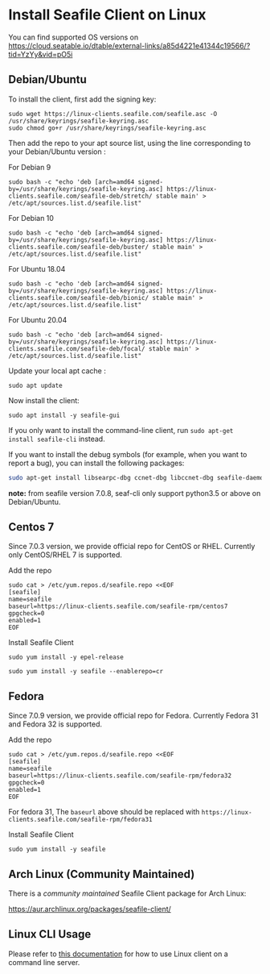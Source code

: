 # Install Seafile Client on Linux

You can find supported OS versions on <https://cloud.seatable.io/dtable/external-links/a85d4221e41344c19566/?tid=YzYy&vid=pO5i>

## Debian/Ubuntu

To install the client, first add the signing key:

```
sudo wget https://linux-clients.seafile.com/seafile.asc -O /usr/share/keyrings/seafile-keyring.asc
sudo chmod go+r /usr/share/keyrings/seafile-keyring.asc
```

Then add the repo to your apt source list, using the line corresponding to your Debian/Ubuntu version :

For Debian 9
```
sudo bash -c "echo 'deb [arch=amd64 signed-by=/usr/share/keyrings/seafile-keyring.asc] https://linux-clients.seafile.com/seafile-deb/stretch/ stable main' > /etc/apt/sources.list.d/seafile.list"

```

For Debian 10
```
sudo bash -c "echo 'deb [arch=amd64 signed-by=/usr/share/keyrings/seafile-keyring.asc] https://linux-clients.seafile.com/seafile-deb/buster/ stable main' > /etc/apt/sources.list.d/seafile.list"

```

For Ubuntu 18.04
```
sudo bash -c "echo 'deb [arch=amd64 signed-by=/usr/share/keyrings/seafile-keyring.asc] https://linux-clients.seafile.com/seafile-deb/bionic/ stable main' > /etc/apt/sources.list.d/seafile.list"

```

For Ubuntu 20.04
```
sudo bash -c "echo 'deb [arch=amd64 signed-by=/usr/share/keyrings/seafile-keyring.asc] https://linux-clients.seafile.com/seafile-deb/focal/ stable main' > /etc/apt/sources.list.d/seafile.list"

```

Update your local apt cache :

```
sudo apt update

```

Now install the client:

```
sudo apt install -y seafile-gui

```

If you only want to install the command-line client, run `sudo apt-get install seafile-cli` instead.

If you want to install the debug symbols (for example, when you want to report a bug), you can install the following packages:

```sh
sudo apt-get install libsearpc-dbg ccnet-dbg libccnet-dbg seafile-daemon-dbg libseafile-dbg seafile-gui-dbg

```

**note:** from seafile version 7.0.8, seaf-cli only support python3.5 or above on Debian/Ubuntu.

## Centos 7

Since 7.0.3 version, we provide official repo for CentOS or RHEL. Currently only CentOS/RHEL 7 is supported.

Add the repo

```
sudo cat > /etc/yum.repos.d/seafile.repo <<EOF
[seafile]
name=seafile
baseurl=https://linux-clients.seafile.com/seafile-rpm/centos7
gpgcheck=0
enabled=1
EOF

```

Install Seafile Client

```
sudo yum install -y epel-release

sudo yum install -y seafile --enablerepo=cr

```

## Fedora

Since 7.0.9 version, we provide official repo for Fedora. Currently Fedora 31 and Fedora 32 is supported.

Add the repo

```
sudo cat > /etc/yum.repos.d/seafile.repo <<EOF
[seafile]
name=seafile
baseurl=https://linux-clients.seafile.com/seafile-rpm/fedora32
gpgcheck=0
enabled=1
EOF

```

For fedora 31, The `baseurl` above should be replaced with `https://linux-clients.seafile.com/seafile-rpm/fedora31`

Install Seafile Client

```
sudo yum install -y seafile

```

## Arch Linux (Community Maintained)

There is a _community maintained_ Seafile Client package for Arch Linux:

<https://aur.archlinux.org/packages/seafile-client/>

## Linux CLI Usage

Please refer to [this documentation](linux-cli.md) for how to use Linux client on a command line server.
